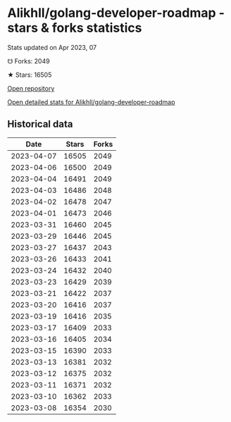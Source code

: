 # Alikhll/golang-developer-roadmap - stars & forks statistics

Stats updated on Apr 2023, 07

☋ Forks: 2049

★ Stars: 16505

[Open repository](https://github.com/Alikhll/golang-developer-roadmap)

[Open detailed stats for Alikhll/golang-developer-roadmap](https://reviewgithub.com/rep/Alikhll/golang-developer-roadmap)

## Historical data
| Date | Stars | Forks |
|------|-------|-------|
| 2023-04-07 | 16505 | 2049 | 
| 2023-04-06 | 16500 | 2049 | 
| 2023-04-04 | 16491 | 2049 | 
| 2023-04-03 | 16486 | 2048 | 
| 2023-04-02 | 16478 | 2047 | 
| 2023-04-01 | 16473 | 2046 | 
| 2023-03-31 | 16460 | 2045 | 
| 2023-03-29 | 16446 | 2045 | 
| 2023-03-27 | 16437 | 2043 | 
| 2023-03-26 | 16433 | 2041 | 
| 2023-03-24 | 16432 | 2040 | 
| 2023-03-23 | 16429 | 2039 | 
| 2023-03-21 | 16422 | 2037 | 
| 2023-03-20 | 16416 | 2037 | 
| 2023-03-19 | 16416 | 2035 | 
| 2023-03-17 | 16409 | 2033 | 
| 2023-03-16 | 16405 | 2034 | 
| 2023-03-15 | 16390 | 2033 | 
| 2023-03-13 | 16381 | 2032 | 
| 2023-03-12 | 16375 | 2032 | 
| 2023-03-11 | 16371 | 2032 | 
| 2023-03-10 | 16362 | 2033 | 
| 2023-03-08 | 16354 | 2030 | 

